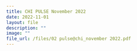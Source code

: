 ```yaml
---
title: CHI PULSE November 2022
date: 2022-11-01
layout: file
description: ""
image: ""
file_url: /files/02 pulse@chi_november 2022.pdf
---
```

